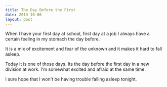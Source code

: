 ```yaml
---
title: The Day Before the First
date: 2013-10-06
layout: post
---
```

When I have your first day at school, first day at a job I always have a certain feeling in my stomach the day before.

It is a mix of excitement and fear of the unknown and it makes it hard to fall asleep. 

Today it is one of those days. Its the day before the first day in a new division at work. I'm somewhat excited and afraid at the same time.

I sure hope that I won't be having trouble falling asleep tonight.